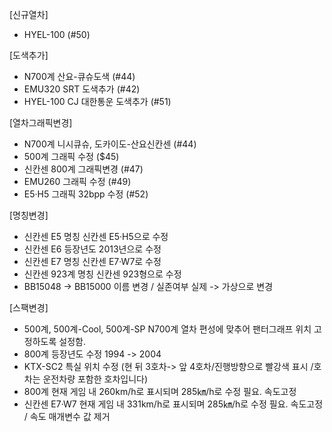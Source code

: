 [신규열차]
  - HYEL-100 (#50)

[도색추가]
  - N700계 산요-큐슈도색 (#44)
  - EMU320 SRT 도색추가 (#42)
  - HYEL-100 CJ 대한통운 도색추가 (#51)

[열차그래픽변경]
  - N700계 니시큐슈, 도카이도-산요신칸센 (#44)
  - 500계 그래픽 수정 ($45) 
  - 신칸센 800계 그래픽변경 (#47)
  - EMU260 그래픽 수정 (#49)
  - E5·H5 그래픽 32bpp 수정 (#52)

[명칭변경]
- 신칸센 E5 명칭 신칸센 E5·H5으로 수정
- 신칸센 E6 등장년도 2013년으로 수정
- 신칸센 E7 명칭 신칸센 E7·W7로 수정
- 신칸센 923계 명칭 신칸센 923형으로 수정
- BB15048 -> BB15000 이름 변경 / 실존여부 실제 -> 가상으로 변경


[스팩변경]
- 500계, 500계-Cool, 500계-SP N700계 열차 편성에 맞추어 팬터그래프 위치 고정하도록 설정함.
- 800계 등장년도 수정 1994 -> 2004
- KTX-SC2 특실 위치 수정 (현 뒤 3호차-> 앞 4호차/진행방향으로 빨강색 표시 /호차는 운전차량 포함한 호차입니다)
- 800계 현재 게임 내 260km/h로 표시되며 285㎞/h로 수정 필요. 속도고정
- 신칸센 E7·W7 현재 게임 내 331km/h로 표시되며 285㎞/h로 수정 필요. 속도고정 / 속도 매개변수 값 제거
